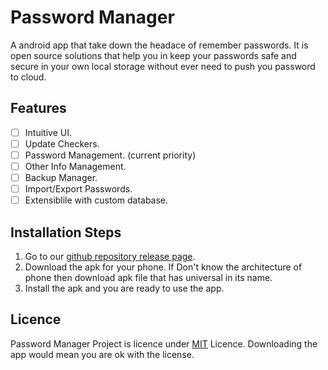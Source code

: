 # Password Manager

A android app that take down the headace of remember passwords. It is open source solutions that help you in keep your passwords safe and secure in your own local storage without ever need to push you password to cloud.

## Features

- [ ] Intuitive UI.
- [ ] Update Checkers.
- [ ] Password Management. (current priority)
- [ ] Other Info Management.
- [ ] Backup Manager.
- [ ] Import/Export Passwords.
- [ ] Extensiblile with custom database.

## Installation Steps

1. Go to our [github repository release page](https://github.com/JeelDobariya38/password-manager/releases/latest).
2. Download the apk for your phone. If Don't know the architecture of phone then download apk file that has universal in its name.
3. Install the apk and you are ready to use the app.

## Licence

Password Manager Project is licence under [MIT](LICENSE.txt) Licence. Downloading the app would mean you are ok with the license.
